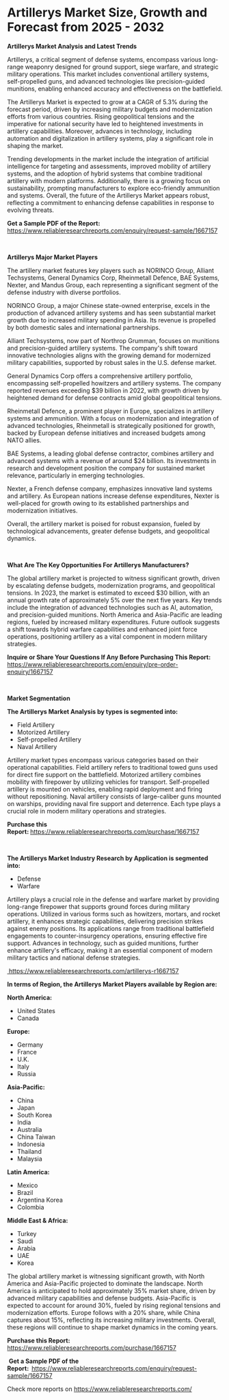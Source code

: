 <p><h1>Artillerys Market Size, Growth and Forecast from 2025 - 2032</h1></p><p><strong>Artillerys Market Analysis and Latest Trends</strong></p>
<p><p>Artillerys, a critical segment of defense systems, encompass various long-range weaponry designed for ground support, siege warfare, and strategic military operations. This market includes conventional artillery systems, self-propelled guns, and advanced technologies like precision-guided munitions, enabling enhanced accuracy and effectiveness on the battlefield.</p><p>The Artillerys Market is expected to grow at a CAGR of 5.3% during the forecast period, driven by increasing military budgets and modernization efforts from various countries. Rising geopolitical tensions and the imperative for national security have led to heightened investments in artillery capabilities. Moreover, advances in technology, including automation and digitalization in artillery systems, play a significant role in shaping the market.</p><p>Trending developments in the market include the integration of artificial intelligence for targeting and assessments, improved mobility of artillery systems, and the adoption of hybrid systems that combine traditional artillery with modern platforms. Additionally, there is a growing focus on sustainability, prompting manufacturers to explore eco-friendly ammunition and systems. Overall, the future of the Artillerys Market appears robust, reflecting a commitment to enhancing defense capabilities in response to evolving threats.</p></p>
<p><strong>Get a Sample PDF of the Report:&nbsp;</strong> <a href="https://www.reliableresearchreports.com/enquiry/request-sample/1667157?utm_campaign=2233&utm_medium=2&utm_source=Github&utm_content=ia&utm_term=06032025&utm_id=artillerys">https://www.reliableresearchreports.com/enquiry/request-sample/1667157</a></p>
<p>&nbsp;</p>
<p><strong>Artillerys Major Market Players</strong></p>
<p><p>The artillery market features key players such as NORINCO Group, Alliant Techsystems, General Dynamics Corp, Rheinmetall Defence, BAE Systems, Nexter, and Mandus Group, each representing a significant segment of the defense industry with diverse portfolios.</p><p>NORINCO Group, a major Chinese state-owned enterprise, excels in the production of advanced artillery systems and has seen substantial market growth due to increased military spending in Asia. Its revenue is propelled by both domestic sales and international partnerships.</p><p>Alliant Techsystems, now part of Northrop Grumman, focuses on munitions and precision-guided artillery systems. The company's shift toward innovative technologies aligns with the growing demand for modernized military capabilities, supported by robust sales in the U.S. defense market.</p><p>General Dynamics Corp offers a comprehensive artillery portfolio, encompassing self-propelled howitzers and artillery systems. The company reported revenues exceeding $39 billion in 2022, with growth driven by heightened demand for defense contracts amid global geopolitical tensions.</p><p>Rheinmetall Defence, a prominent player in Europe, specializes in artillery systems and ammunition. With a focus on modernization and integration of advanced technologies, Rheinmetall is strategically positioned for growth, backed by European defense initiatives and increased budgets among NATO allies.</p><p>BAE Systems, a leading global defense contractor, combines artillery and advanced systems with a revenue of around $24 billion. Its investments in research and development position the company for sustained market relevance, particularly in emerging technologies.</p><p>Nexter, a French defense company, emphasizes innovative land systems and artillery. As European nations increase defense expenditures, Nexter is well-placed for growth owing to its established partnerships and modernization initiatives.</p><p>Overall, the artillery market is poised for robust expansion, fueled by technological advancements, greater defense budgets, and geopolitical dynamics.</p></p>
<p>&nbsp;</p>
<p><strong>What Are The Key Opportunities For Artillerys Manufacturers?</strong></p>
<p><p>The global artillery market is projected to witness significant growth, driven by escalating defense budgets, modernization programs, and geopolitical tensions. In 2023, the market is estimated to exceed $30 billion, with an annual growth rate of approximately 5% over the next five years. Key trends include the integration of advanced technologies such as AI, automation, and precision-guided munitions. North America and Asia-Pacific are leading regions, fueled by increased military expenditures. Future outlook suggests a shift towards hybrid warfare capabilities and enhanced joint force operations, positioning artillery as a vital component in modern military strategies.</p></p>
<p><strong>Inquire or Share Your Questions If Any Before Purchasing This Report:</strong> <a href="https://www.reliableresearchreports.com/enquiry/pre-order-enquiry/1667157?utm_campaign=2233&utm_medium=2&utm_source=Github&utm_content=ia&utm_term=06032025&utm_id=artillerys">https://www.reliableresearchreports.com/enquiry/pre-order-enquiry/1667157</a></p>
<p>&nbsp;</p>
<p><strong>Market Segmentation</strong></p>
<p><strong>The Artillerys Market Analysis by types is segmented into:</strong></p>
<p><ul><li>Field Artillery</li><li>Motorized Artillery</li><li>Self-propelled Artillery</li><li>Naval Artillery</li></ul></p>
<p><p>Artillery market types encompass various categories based on their operational capabilities. Field artillery refers to traditional towed guns used for direct fire support on the battlefield. Motorized artillery combines mobility with firepower by utilizing vehicles for transport. Self-propelled artillery is mounted on vehicles, enabling rapid deployment and firing without repositioning. Naval artillery consists of large-caliber guns mounted on warships, providing naval fire support and deterrence. Each type plays a crucial role in modern military operations and strategies.</p></p>
<p><strong>Purchase this Report:&nbsp;</strong><a href="https://www.reliableresearchreports.com/purchase/1667157?utm_campaign=2233&utm_medium=2&utm_source=Github&utm_content=ia&utm_term=06032025&utm_id=artillerys">https://www.reliableresearchreports.com/purchase/1667157</a></p>
<p>&nbsp;</p>
<p><strong>The Artillerys Market Industry Research by Application is segmented into:</strong></p>
<p><ul><li>Defense</li><li>Warfare</li></ul></p>
<p><p>Artillery plays a crucial role in the defense and warfare market by providing long-range firepower that supports ground forces during military operations. Utilized in various forms such as howitzers, mortars, and rocket artillery, it enhances strategic capabilities, delivering precision strikes against enemy positions. Its applications range from traditional battlefield engagements to counter-insurgency operations, ensuring effective fire support. Advances in technology, such as guided munitions, further enhance artillery's efficacy, making it an essential component of modern military tactics and national defense strategies.</p></p>
<p><a href="https://www.reliableresearchreports.com/artillerys-r1667157?utm_campaign=2233&utm_medium=2&utm_source=Github&utm_content=ia&utm_term=06032025&utm_id=artillerys">&nbsp;https://www.reliableresearchreports.com/artillerys-r1667157</a></p>
<p><strong>In terms of Region, the Artillerys Market Players available by Region are:</strong></p>
<p>
    <p> <strong> North America: </strong>
        <ul>
            <li>United States</li>
            <li>Canada</li>
        </ul>
        </p> 
    <p> <strong> Europe: </strong>
        <ul>
            <li>Germany</li>
            <li>France</li>
            <li>U.K.</li>
            <li>Italy</li>
            <li>Russia</li>
        </ul>
        </p> 
    <p> <strong> Asia-Pacific: </strong>
        <ul>
            <li>China</li>
            <li>Japan</li>
            <li>South Korea</li>
            <li>India</li>
            <li>Australia</li>
            <li>China Taiwan</li>
            <li>Indonesia</li>
            <li>Thailand</li>
            <li>Malaysia</li>
        </ul>
        </p> 
    <p> <strong> Latin America: </strong>
        <ul>
            <li>Mexico</li>
            <li>Brazil</li>
            <li>Argentina Korea</li>
            <li>Colombia</li>
        </ul>
        </p> 
    <p> <strong> Middle East & Africa: </strong>
        <ul>
            <li>Turkey</li>
            <li>Saudi</li>
            <li>Arabia</li>
            <li>UAE</li>
            <li>Korea</li>
        </ul>
    </p>
    </p>
<p><p>The global artillery market is witnessing significant growth, with North America and Asia-Pacific projected to dominate the landscape. North America is anticipated to hold approximately 35% market share, driven by advanced military capabilities and defense budgets. Asia-Pacific is expected to account for around 30%, fueled by rising regional tensions and modernization efforts. Europe follows with a 20% share, while China captures about 15%, reflecting its increasing military investments. Overall, these regions will continue to shape market dynamics in the coming years.</p></p>
<p><strong>Purchase this Report: </strong><a href="https://www.reliableresearchreports.com/purchase/1667157?utm_campaign=2233&utm_medium=2&utm_source=Github&utm_content=ia&utm_term=06032025&utm_id=artillerys">https://www.reliableresearchreports.com/purchase/1667157</a></p>
<p>&nbsp;<strong>Get a Sample PDF of the Report:&nbsp;&nbsp;</strong><a href="https://www.reliableresearchreports.com/enquiry/request-sample/1667157?utm_campaign=2233&utm_medium=2&utm_source=Github&utm_content=ia&utm_term=06032025&utm_id=artillerys">https://www.reliableresearchreports.com/enquiry/request-sample/1667157</a></p>
<p><strong></strong></p>
<p>Check more reports on <a href="https://www.reliableresearchreports.com/?utm_campaign=2233&utm_medium=2&utm_source=Github&utm_content=ia&utm_term=06032025&utm_id=artillerys">https://www.reliableresearchreports.com/</a></p>